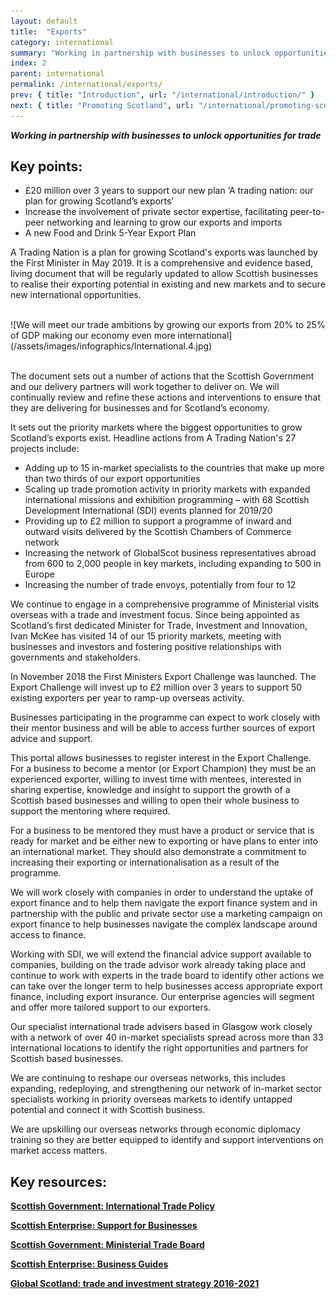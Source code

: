 ```yaml
---
layout: default
title:  "Exports"
category: international
summary: "Working in partnership with businesses to unlock opportunities for trade"
index: 2
parent: international
permalink: /international/exports/
prev: { title: "Introduction", url: "/international/introduction/" }
next: { title: "Promoting Scotland", url: "/international/promoting-scotland/" }
---
```

***Working in partnership with businesses to unlock opportunities for trade***

## Key points:

- £20 million over 3 years to support our new plan ‘A trading nation: our plan for growing Scotland’s exports’
- Increase the involvement of private sector expertise, facilitating peer-to-peer networking and learning to grow our exports and imports
- A new Food and Drink 5-Year Export Plan

A Trading Nation is a plan for growing Scotland's exports was launched by the First Minister in May 2019. It is a comprehensive and evidence based, living document that will be regularly updated to allow Scottish businesses to realise their exporting potential in existing and new markets and to secure new international opportunities.    

<br>
![We will meet our trade ambitions by growing our exports from 20% to 25% of GDP making our economy even more international](/assets/images/infographics/International.4.jpg)
<br><br>

The document sets out a number of actions that the Scottish Government and our delivery partners will work together to deliver on. We will continually review and refine these actions and interventions to ensure that they are delivering for businesses and for Scotland’s economy.  

It sets out the priority markets where the biggest opportunities to grow Scotland’s exports exist.  Headline actions from A Trading Nation's 27 projects include:
* Adding up to 15 in-market specialists to the countries that make up more than two thirds of our export opportunities
* Scaling up trade promotion activity in priority markets with expanded international missions and exhibition programming – with 68 Scottish Development International (SDI) events planned for 2019/20
* Providing up to £2 million to support a programme of inward and outward visits delivered by the Scottish Chambers of Commerce network
* Increasing the network of GlobalScot business representatives abroad from 600 to 2,000 people in key markets, including expanding to 500 in Europe
* Increasing the number of trade envoys, potentially from four to 12

We continue to engage in a comprehensive programme of Ministerial visits overseas with a trade and investment focus. Since being appointed as Scotland’s first dedicated Minister for Trade, Investment and Innovation, Ivan McKee has visited 14 of our 15 priority markets, meeting with businesses and investors and fostering positive relationships with governments and stakeholders.  

In November 2018 the First Ministers Export Challenge was launched.  The Export Challenge will invest up to £2 million over 3 years to support 50 existing exporters per year to ramp-up overseas activity.  

Businesses participating in the programme can expect to work closely with their mentor business and will be able to access further sources of export advice and support.  

This portal allows businesses to register interest in the Export Challenge. For a business to become a mentor (or Export Champion) they must be an experienced exporter, willing to invest time with mentees, interested in sharing expertise, knowledge and insight to support the growth of a Scottish based businesses and willing to open their whole business to support the mentoring where required.  

For a business to be mentored they must have a product or service that is ready for market and be either new to exporting or have plans to enter into an international market. They should also demonstrate a commitment to increasing their exporting or internationalisation as a result of the programme.  

We will work closely with companies in order to understand the uptake of export finance and to help them navigate the export finance system and in partnership with the public and private sector use a marketing campaign on export finance to help businesses navigate the complex landscape around access to finance.  

Working with SDI, we will extend the financial advice support available to companies, building on the trade advisor work already taking place and continue to work with experts in the trade board to identify other actions we can take over the longer term to help businesses access appropriate export finance, including export insurance. Our enterprise agencies will segment and offer more tailored support to our exporters.  

Our specialist international trade advisers based in Glasgow work closely with a network of over 40 in-market specialists spread across more than 33 international locations to identify the right opportunities and partners for Scottish based businesses.  

We are continuing to reshape our overseas networks, this includes expanding, redeploying,  and strengthening our network of in-market sector specialists working in priority overseas markets to identify untapped potential and connect it with Scottish business.  

We are upskilling our overseas networks through economic diplomacy training so they are better equipped to identify and support interventions on market access matters.  

## Key resources:

**[Scottish Government: International Trade Policy](https://www.gov.scot/policies/international-trade-and-investment/latest/)**  

**[Scottish Enterprise: Support for Businesses](https://www.scottish-enterprise.com/support-for-businesses/exports-and-international-markets)**  

**[Scottish Government: Ministerial Trade Board](https://www.gov.scot/groups/ministerial-trade-board/)**  

**[Scottish Enterprise: Business Guides](https://www.scottish-enterprise.com/learning-zone/business-guides-and-webinars/components-folder/business-guides-and-webinar-listing/prepare-for-brexit-toolkit)**

**[Global Scotland: trade and investment strategy 2016-2021](https://www.gov.scot/publications/global-scotland-scotlands-trade-investment-strategy-2016-2021/pages/1/)**
